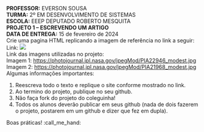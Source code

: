 <div>
    <strong>PROFESSOR:</strong> EVERSON SOUSA<br>
    <strong>TURMA:</strong> 2º EM DESENVOLVIMENTO DE SISTEMAS<br>
    <strong>ESCOLA:</strong> EEEP DEPUTADO ROBERTO MESQUITA
</div>

<div>
    <strong>PROJETO 1 – ESCREVENDO UM ARTIGO</strong><br>
    <strong>DATA DE ENTREGA:</strong> 15 de fevereiro de 2024
</div>

<div>
    Crie uma pagina HTML replicando a imagem de referência no link a seguir:<br>
    Link: <img src="https://i.imgur.com/NyhhDFg.png">
</div>

<div>
    Link das imagens utilizadas no projeto:<br>
    Imagem 1: <a href="https://photojournal.jpl.nasa.gov/jpegMod/PIA22946_modest.jpg" target="_blank">https://photojournal.jpl.nasa.gov/jpegMod/PIA22946_modest.jpg</a><br>
    Imagem 2: <a href="https://photojournal.jpl.nasa.gov/jpegMod/PIA21968_modest.jpg" target="_blank">https://photojournal.jpl.nasa.gov/jpegMod/PIA21968_modest.jpg</a>
</div>

<div>
    Algumas informações importantes:
    <ol>
        <li>Reescreva todo o texto e replique o site conforme mostrado no link.</li>
        <li>Ao termino do projeto, publique no seu github.</li>
        <li>Não faça fork do projeto do coleguinha!</li>
        <li>Todos os alunos deverão publicar em seus github (nada de dois fazerem o projeto, postarem em um github e dizer que fez em dupla).</li>
    </ol> 
</div>

<div>
    Boas práticas! :call_me_hand:
</div>
